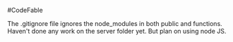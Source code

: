 #CodeFable

The .gitignore file ignores the node_modules in both public and functions. 
Haven't done any work on the server folder yet. But plan on using node JS.